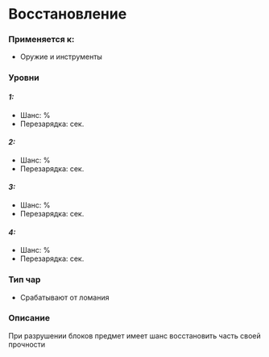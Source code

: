 # Восстановление

### Применяется к:

* Оружие и инструменты&#x20;

### Уровни

#### _1:_&#x20;

* Шанс: %
* Перезарядка:  сек.

#### _2:_

* Шанс: %
* Перезарядка:  сек.&#x20;

#### _3:_&#x20;

* Шанс: %
* Перезарядка:  сек.

#### _4:_

* Шанс: %
* Перезарядка:  сек.&#x20;

### Тип чар

* Срабатывают от ломания

### Описание&#x20;

При разрушении блоков предмет имеет шанс восстановить часть своей прочности
